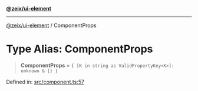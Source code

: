 [**@zeix/ui-element**](../README.md)

***

[@zeix/ui-element](../globals.md) / ComponentProps

# Type Alias: ComponentProps

> **ComponentProps** = `{ [K in string as ValidPropertyKey<K>]: unknown & {} }`

Defined in: [src/component.ts:57](https://github.com/zeixcom/ui-element/blob/0d1d8bcd09361c4e51ed49d4aa52794efffd13c3/src/component.ts#L57)

